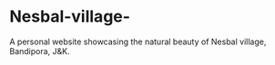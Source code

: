 # Nesbal-village-
A personal website showcasing the natural beauty of Nesbal village, Bandipora, J&amp;K.
